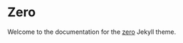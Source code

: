 # Zero

Welcome to the documentation for the [zero](https://github.com/SevenZeroThree/zero) Jekyll theme.